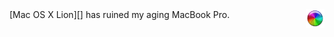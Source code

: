 <div style="float: right"><img src="/id/115/beachball.png"></div>
[Mac OS X Lion][] has ruined my aging MacBook Pro.

[Mac OS X Lion]: http://en.wikipedia.org/wiki/Mac_OS_X_Lion

